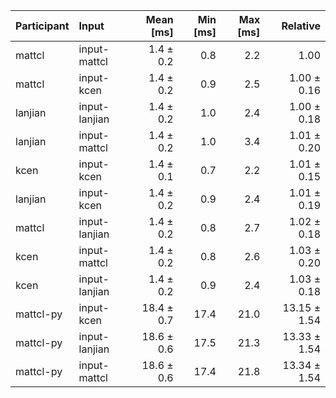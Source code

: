 | Participant | Input | Mean [ms] | Min [ms] | Max [ms] | Relative |
|:---|:---|---:|---:|---:|---:|
| mattcl | input-mattcl | 1.4 ± 0.2 | 0.8 | 2.2 | 1.00 |
| mattcl | input-kcen | 1.4 ± 0.2 | 0.9 | 2.5 | 1.00 ± 0.16 |
| lanjian | input-lanjian | 1.4 ± 0.2 | 1.0 | 2.4 | 1.00 ± 0.18 |
| lanjian | input-mattcl | 1.4 ± 0.2 | 1.0 | 3.4 | 1.01 ± 0.20 |
| kcen | input-kcen | 1.4 ± 0.1 | 0.7 | 2.2 | 1.01 ± 0.15 |
| lanjian | input-kcen | 1.4 ± 0.2 | 0.9 | 2.4 | 1.01 ± 0.19 |
| mattcl | input-lanjian | 1.4 ± 0.2 | 0.8 | 2.7 | 1.02 ± 0.18 |
| kcen | input-mattcl | 1.4 ± 0.2 | 0.8 | 2.6 | 1.03 ± 0.20 |
| kcen | input-lanjian | 1.4 ± 0.2 | 0.9 | 2.4 | 1.03 ± 0.18 |
| mattcl-py | input-kcen | 18.4 ± 0.7 | 17.4 | 21.0 | 13.15 ± 1.54 |
| mattcl-py | input-lanjian | 18.6 ± 0.6 | 17.5 | 21.3 | 13.33 ± 1.54 |
| mattcl-py | input-mattcl | 18.6 ± 0.6 | 17.4 | 21.8 | 13.34 ± 1.54 |
